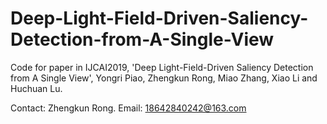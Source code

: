 # Deep-Light-Field-Driven-Saliency-Detection-from-A-Single-View
Code for paper in IJCAI2019, 'Deep Light-Field-Driven Saliency Detection from A Single View', Yongri Piao, Zhengkun Rong, Miao Zhang, Xiao Li and Huchuan Lu.

Contact: Zhengkun Rong. Email: 18642840242@163.com
